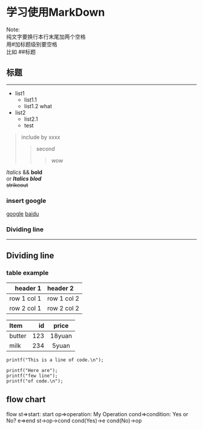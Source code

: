 # 学习使用MarkDown

Note:  
纯文字要换行本行末尾加两个空格  
用#加标题级别要空格  
比如
##标题
## 标题

---

- list1
    - list1.1
    - list1.2   what
- list2
    - list2.1
    -    test

> include by xxxx
>> second
>>> wow

*Italics* && **bold**  
or ***Italics blod***  
~~strikeout~~

### insert google
[google](https://www.google.com.hk/)
[baidu](https://www.baidu.com)

### Dividing line
***
Dividing line
---

### table example
 header 1 | header 2
-:|:-
row 1 col 1 | row 1 col 2
row 2 col 1 | row 2 col 2

|Item     |id   |price   |
|:--------|----:|:------:|
|butter   |123  |18yuan  |
|milk     |234  |5yuan   |

`printf("This is a line of code.\n");`

```
printf("Here are");
printf("few line");
printf("of code.\n");
```

## flow chart
flow
st=>start: start
op=>operation: My Operation
cond=>condition: Yes or No?
e=>end
st->op->cond
cond(Yes)->e
cond(No)->op

